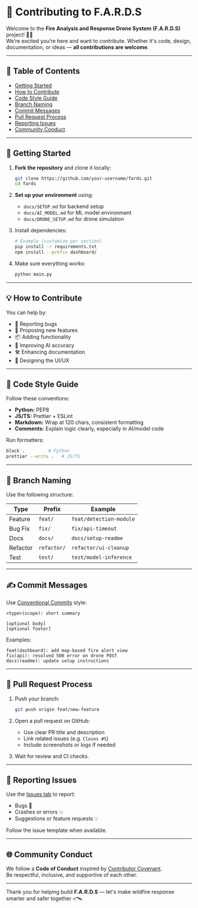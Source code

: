 # 🤝 Contributing to F.A.R.D.S
Welcome to the **Fire Analysis and Response Drone System (F.A.R.D.S)** project! 🚁🔥  
We’re excited you’re here and want to contribute. Whether it's code, design, documentation, or ideas — **all contributions are welcome**.

---

## 📌 Table of Contents
- [Getting Started](#-getting-started)
- [How to Contribute](#-how-to-contribute)
- [Code Style Guide](#-code-style-guide)
- [Branch Naming](#-branch-naming)
- [Commit Messages](#-commit-messages)
- [Pull Request Process](#-pull-request-process)
- [Reporting Issues](#-reporting-issues)
- [Community Conduct](#-community-conduct)

---

## 🚀 Getting Started

1. **Fork the repository** and clone it locally:
   ```bash
   git clone https://github.com/your-username/fards.git
   cd fards
   ```

2. **Set up your environment** using:
   - `docs/SETUP.md` for backend setup
   - `docs/AI_MODEL.md` for ML model environment
   - `docs/DRONE_SETUP.md` for drone simulation

3. Install dependencies:
   ```bash
   # Example (customize per section)
   pip install -r requirements.txt
   npm install --prefix dashboard/
   ```

4. Make sure everything works:
   ```bash
   python main.py
   ```

---

## 💡 How to Contribute

You can help by:
- 🐛 Reporting bugs
- 🚀 Proposing new features
- 📦 Adding functionality
- 🧠 Improving AI accuracy
- 🛠️ Enhancing documentation
- 🎨 Designing the UI/UX

---

## 🎯 Code Style Guide

Follow these conventions:
- **Python:** PEP8
- **JS/TS:** Prettier + ESLint
- **Markdown:** Wrap at 120 chars, consistent formatting
- **Comments:** Explain logic clearly, especially in AI/model code

Run formatters:
```bash
black .         # Python
prettier --write .   # JS/TS
```

---

## 🌱 Branch Naming

Use the following structure:

| Type      | Prefix     | Example                  |
|-----------|------------|--------------------------|
| Feature   | `feat/`    | `feat/detection-module`  |
| Bug Fix   | `fix/`     | `fix/api-timeout`        |
| Docs      | `docs/`    | `docs/setup-readme`      |
| Refactor  | `refactor/`| `refactor/ui-cleanup`    |
| Test      | `test/`    | `test/model-inference`   |

---

## ✍️ Commit Messages

Use [Conventional Commits](https://www.conventionalcommits.org/) style:

```
<type>(scope): short summary

[optional body]
[optional footer]
```

Examples:
```
feat(dashboard): add map-based fire alert view
fix(api): resolved 500 error on drone POST
docs(readme): update setup instructions
```

---

## 🔁 Pull Request Process

1. Push your branch:  
   ```bash
   git push origin feat/new-feature
   ```

2. Open a pull request on GitHub:
   - Use clear PR title and description
   - Link related issues (e.g. `Closes #5`)
   - Include screenshots or logs if needed

3. Wait for review and CI checks.

---

## 🐞 Reporting Issues

Use the [Issues tab](https://github.com/your-org/fards/issues) to report:
- Bugs 🐛
- Crashes or errors 💥
- Suggestions or feature requests 💡

Follow the issue template when available.

---

## 🌐 Community Conduct

We follow a **Code of Conduct** inspired by [Contributor Covenant](https://www.contributor-covenant.org/).  
Be respectful, inclusive, and supportive of each other.

---

Thank you for helping build **F.A.R.D.S** — let's make wildfire response smarter and safer together 🔥🛰️

